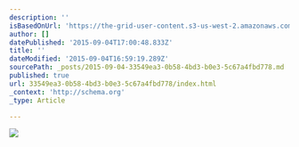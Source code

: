 ```yaml
---
description: ''
isBasedOnUrl: 'https://the-grid-user-content.s3-us-west-2.amazonaws.com/5a03da16-c910-4d3b-a7c0-5275f71ac534.gif'
author: []
datePublished: '2015-09-04T17:00:48.833Z'
title: ''
dateModified: '2015-09-04T16:59:19.289Z'
sourcePath: _posts/2015-09-04-33549ea3-0b58-4bd3-b0e3-5c67a4fbd778.md
published: true
url: 33549ea3-0b58-4bd3-b0e3-5c67a4fbd778/index.html
_context: 'http://schema.org'
_type: Article

---
```

![](https://the-grid-user-content.s3-us-west-2.amazonaws.com/5a03da16-c910-4d3b-a7c0-5275f71ac534.gif)